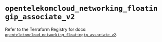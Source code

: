 # `opentelekomcloud_networking_floatingip_associate_v2`

Refer to the Terraform Registry for docs: [`opentelekomcloud_networking_floatingip_associate_v2`](https://registry.terraform.io/providers/opentelekomcloud/opentelekomcloud/1.36.5/docs/resources/networking_floatingip_associate_v2).
